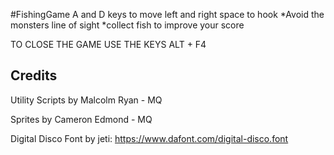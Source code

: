 #FishingGame
A and D keys to move left and right
space to hook
*Avoid the monsters line of sight
*collect fish to improve your score

TO CLOSE THE GAME USE THE KEYS ALT + F4

## Credits
Utility Scripts by Malcolm Ryan - MQ

Sprites by Cameron Edmond - MQ

Digital Disco Font by jeti: https://www.dafont.com/digital-disco.font
